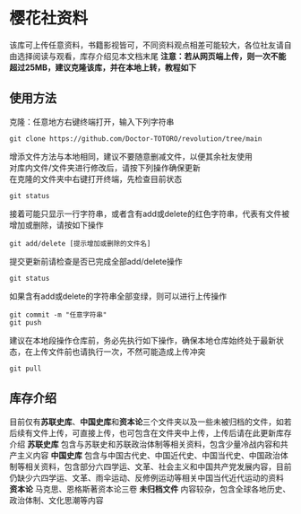 # 樱花社资料
该库可上传任意资料，书籍影视皆可，不同资料观点相差可能较大，各位社友请自由选择阅读与观看，库存介绍见本文档末尾
**注意：若从网页端上传，则一次不能超过25MB，建议克隆该库，并在本地上转，教程如下**

## 使用方法
克隆：任意地方右键终端打开，输入下列字符串
```
git clone https://github.com/Doctor-TOTORO/revolution/tree/main
```
增添文件方法与本地相同，建议不要随意删减文件，以便其余社友使用  
对库内文件/文件夹进行修改后，请按下列操作确保更新  
在克隆的文件夹中右键打开终端，先检查目前状态
```
git status
```
接着可能只显示一行字符串，或者含有add或delete的红色字符串，代表有文件被增加或删除，请按如下操作
```
git add/delete [提示增加或删除的文件名]
```
提交更新前请检查是否已完成全部add/delete操作
```
git status
```
如果含有add或delete的字符串全部变绿，则可以进行上传操作
```
git commit -m "任意字符串"
git push
```
建议在本地段操作仓库前，务必先执行如下操作，确保本地仓库始终处于最新状态，在上传文件前也请执行一次，不然可能造成上传冲突
```
git pull
```

## 库存介绍
目前仅有**苏联史库**、**中国史库**和**资本论**三个文件夹以及一些未被归档的文件，如若后续有文件上传，可直接上传，也可包含在文件夹中上传，上传后请在此更新库存介绍
**苏联史库** 包含与苏联史和苏联政治体制等相关资料，包含少量冷战内容和共产主义内容
**中国史库** 包含与中国古代史、中国近代史、中国当代史、中国政治体制等相关资料，包含部分六四学运、文革、社会主义和中国共产党发展内容，目前仍缺少六四学运、文革、雨伞运动、反修例运动等相关中国当代近代运动的资料
**资本论** 马克思、恩格斯著资本论三卷
**未归档文件** 内容较杂，包含全球各地历史、政治体制、文化思潮等内容
